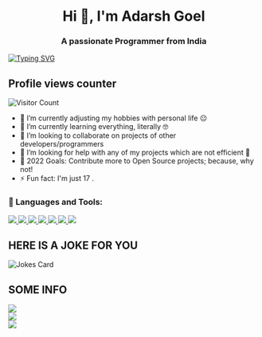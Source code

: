 <h1 align="center">Hi 👋, I'm Adarsh Goel</h1> <h3 align="center">A passionate Programmer from India</h3>

[![Typing SVG](https://readme-typing-svg.herokuapp.com?color=%2336BCF7&size=50&center=true&vCenter=true&width=450&height=150&lines=Adarsh+Goel;A+Newbie+Developer;Freelancer;Bot+Maker)](https://git.io/typing-svg) 

## Profile views counter 
![Visitor Count](https://profile-counter.glitch.me/adarsh-goel/count.svg) 
- 🔭 I’m currently adjusting my hobbies with personal life 😐 
- 🌱 I’m currently learning everything, literally 🤓 
- 👯 I’m looking to collaborate on projects of other developers/programmers 
- 🤔 I’m looking for help with any of my projects which are not efficient 🙁 
- 🥅 2022 Goals: Contribute more to Open Source projects; because, why not! 
- ⚡ Fun fact: I'm just 17 .

<h3 align="left">🔨 Languages and Tools:</h3>
<p align="left">
    <a href="https://www.python.org" target="_blank">
        <img
            src="https://img.shields.io/badge/Python-black?&style=for-the-badge&logo=python"
        />
    </a>
    <a href="https://html.spec.whatwg.org/" target="_blank">
        <img
            src="https://img.shields.io/badge/HTML-black?&style=for-the-badge&logo=html5"
        />
    </a>
    <a href="https://git-scm.com/" target="_blank">
        <img
            src="https://img.shields.io/badge/Git-black?&style=for-the-badge&logo=git&logoColor=red"
        />
    </a>
    <a href="https://github.com/" target="_blank">
        <img
            src="https://img.shields.io/badge/GitHub-black?&style=for-the-badge&logo=github"
        />
    </a>
    <a href="https://mongodb.com/" target="_blank">
        <img
            src="https://img.shields.io/badge/MongoDB-black?&style=for-the-badge&logo=mongodb"
        />
    </a>
    <a href="https://daringfireball.net/projects/markdown/" target="_blank">
        <img
            src="https://img.shields.io/badge/Markdown-black?&style=for-the-badge&logo=markdown"
        />
    </a>
    <a href="https://json.org" target="_blank">
        <img
            src="https://img.shields.io/badge/Json-black?&style=for-the-badge&logo=json"
        />
    </a>
</p>


## HERE IS A JOKE FOR YOU
 
 ![Jokes Card](https://readme-jokes.vercel.app/api)

 ## SOME INFO
![](https://github-profile-summary-cards.vercel.app/api/cards/profile-details?username=adarsh-goel&theme=github) 
 <br>
 ![](https://github-profile-summary-cards.vercel.app/api/cards/repos-per-language?username=adarsh-goel&theme=github)
 <br>
 ![](https://github-profile-summary-cards.vercel.app/api/cards/productive-time?username=adarsh-goel&theme=github) 
